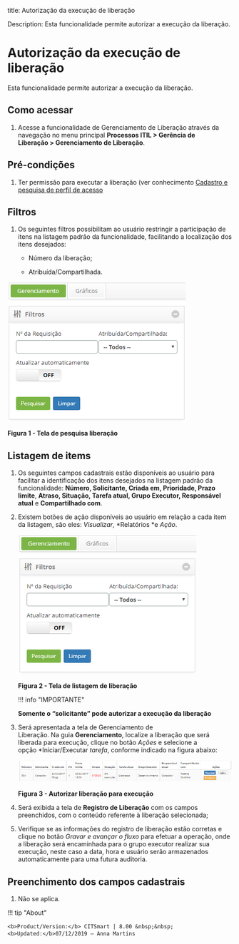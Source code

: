 title: Autorização da execução de liberação

Description: Esta funcionalidade permite autorizar a execução da liberação.

# Autorização da execução de liberação

Esta funcionalidade permite autorizar a execução da liberação.

Como acessar
------------

1.  Acesse a funcionalidade de Gerenciamento de Liberação através da
    navegação no menu principal **Processos ITIL \> Gerência de
    Liberação \> Gerenciamento de Liberação**.

Pré-condições
-------------

1.  Ter permissão para executar a liberação (ver conhecimento [Cadastro e
    pesquisa de perfil de
    acesso]()

Filtros
-------

1.  Os seguintes filtros possibilitam ao usuário restringir a participação de
    itens na listagem padrão da funcionalidade, facilitando a localização dos
    itens desejados:

    -   Número da liberação;

    -   Atribuída/Compartilhada.

![Criar](images/execute-1.png)

**Figura 1 - Tela de pesquisa liberação**

Listagem de items
-----------------

1.  Os seguintes campos cadastrais estão disponíveis ao usuário para facilitar a
    identificação dos itens desejados na listagem padrão da
    funcionalidade: **Número, Solicitante, Criada em, Prioridade, Prazo limite**,
    **Atraso, Situação, Tarefa atual, Grupo Executor, Responsável**
    **atual** e **Compartilhado com**.

2.  Existem botões de ação disponíveis ao usuário em relação a cada item da
    listagem, são eles: *Visualizar*, *Relatórios *e *Ação*.

    ![Criar](images/execute-1.png)

    **Figura 2 - Tela de listagem de liberação**

    !!! info "IMPORTANTE"

     **Somente o “solicitante” pode autorizar a execução da liberação**

1.  Será apresentada a tela de Gerenciamento de
    Liberação. Na guia **Gerenciamento**, localize a liberação que será liberada
    para execução, clique no botão *Ações* e selecione a opção *Iniciar/Executar
    *tarefa*, conforme indicado na figura abaixo:

    ![Criar](images/execute-2.png)

    **Figura 3 - Autorizar liberação para execução**

1.  Será exibida a tela de **Registro de Liberação** com os campos preenchidos,
    com o conteúdo referente à liberação selecionada;

2.  Verifique se as informações do registro de liberação estão corretas e clique
    no botão *Gravar e avançar o fluxo* para efetuar a operação, onde a
    liberação será encaminhada para o grupo executor realizar sua execução,
    neste caso a data, hora e usuário serão armazenados automaticamente para uma
    futura auditoria.

Preenchimento dos campos cadastrais
-----------------------------------

1.  Não se aplica.

!!! tip "About"

    <b>Product/Version:</b> CITSmart | 8.00 &nbsp;&nbsp;
    <b>Updated:</b>07/12/2019 – Anna Martins
